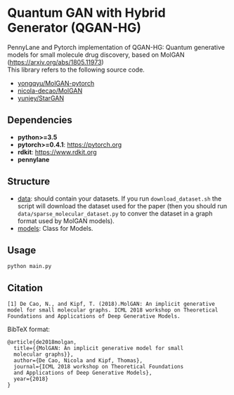 # Quantum GAN with Hybrid Generator (QGAN-HG)
PennyLane and Pytorch implementation of QGAN-HG: Quantum generative models for small molecule drug discovery, based on MolGAN (https://arxiv.org/abs/1805.11973)  
This library refers to the following source code.
* [yongqyu/MolGAN-pytorch](https://github.com/yongqyu/MolGAN-pytorch)
* [nicola-decao/MolGAN](https://github.com/nicola-decao/MolGAN)
* [yunjey/StarGAN](https://github.com/yunjey/StarGAN)

## Dependencies

* **python>=3.5**
* **pytorch>=0.4.1**: https://pytorch.org
* **rdkit**: https://www.rdkit.org
* **pennylane**

## Structure
* [data](https://github.com/jundeli/quantum-gan/data): should contain your datasets. If you run `download_dataset.sh` the script will download the dataset used for the paper (then you should run `data/sparse_molecular_dataset.py` to conver the dataset in a graph format used by MolGAN models).
* [models](https://github.com/jundeli/quantum-gan/models.py): Class for Models.

## Usage
```
python main.py
```

## Citation
```
[1] De Cao, N., and Kipf, T. (2018).MolGAN: An implicit generative
model for small molecular graphs. ICML 2018 workshop on Theoretical
Foundations and Applications of Deep Generative Models.
```

BibTeX format:
```
@article{de2018molgan,
  title={{MolGAN: An implicit generative model for small
  molecular graphs}},
  author={De Cao, Nicola and Kipf, Thomas},
  journal={ICML 2018 workshop on Theoretical Foundations
  and Applications of Deep Generative Models},
  year={2018}
}

```
